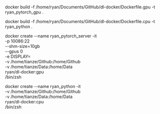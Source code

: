 <!--
 * @Author: your name
 * @Date: 2019-12-06 11:06:21
 * @LastEditTime : 2020-01-04 12:42:59
 * @LastEditors  : Please set LastEditors
 * @Description: In User Settings Edit
 * @FilePath: /dl-docker/command.md
 -->
docker build -f /home/ryan/Documents/GitHub/dl-docker/Dockerfile.gpu -t ryan_pytorch_gpu .


docker build -f /home/ryan/Documents/GitHub/dl-docker/Dockerfile.cpu -t ryan_python .

docker create --name ryan_pytorch_server -it   \
    -p 10086:22    \
    --shm-size=10gb \
    --gpus 0 \
    -e DISPLAY= \
    -v /home/tianze/Github:/home/Github \
    -v /home/tianze/Data:/home/Data \
    ryan/dl-docker:gpu  \
    /bin/zsh

docker create --name ryan_python -it   \
    -v /home/tianze/Github:/home/Github \
    -v /home/tianze/Data:/home/Data \
    ryan/dl-docker:cpu\
    /bin/zsh